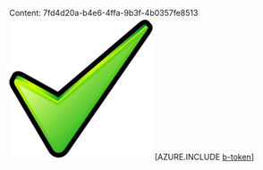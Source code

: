 Content: 7fd4d20a-b4e6-4ffa-9b3f-4b0357fe8513![image](4ac0b081-1de1-4b53-aabc-3206b66a6d5b.png)
[AZURE.INCLUDE [b-token](b25ef627-11c3-47a6-ba17-45573c86c6fb.md)]
